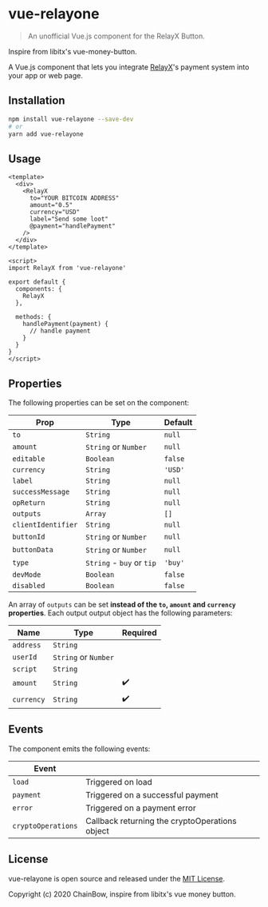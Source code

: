 # vue-relayone

> An unofficial Vue.js component for the RelayX Button.

Inspire from libitx's vue-money-button.

A Vue.js component that lets you integrate [RelayX](https://one.relayx.io/)'s payment system into your app or web page.

## Installation

```sh
npm install vue-relayone --save-dev
# or
yarn add vue-relayone
```

## Usage

```Vue
<template>
  <div>
    <RelayX
      to="YOUR BITCOIN ADDRESS"
      amount="0.5"
      currency="USD"
      label="Send some loot"
      @payment="handlePayment"
    />
  </div>
</template>

<script>
import RelayX from 'vue-relayone'

export default {
  components: {
    RelayX
  },

  methods: {
    handlePayment(payment) {
      // handle payment
    }
  }
}
</script>
```

## Properties

The following properties can be set on the component:

| Prop          | Type                      | Default |
|---------------|---------------------------|---------|
| `to`          | `String`                  | `null`  |
| `amount`      | `String` or `Number`      | `null`  |
| `editable`    | `Boolean`                 | `false` |
| `currency`    | `String`                  | `'USD'` |
| `label`       | `String`                  | `null`  |
| `successMessage` | `String`               | `null`  |
| `opReturn`    | `String`                  | `null`  |
| `outputs`     | `Array`                   | `[]`    |
| `clientIdentifier` | `String`             | `null`  |
| `buttonId`    | `String` or `Number`      | `null`  |
| `buttonData`  | `String` or `Number`      | `null`  |
| `type`        | `String` - `buy` or `tip` | `'buy'` |
| `devMode`     | `Boolean`                 | `false` |
| `disabled`    | `Boolean`                 | `false` |

An array of `outputs` can be set **instead of the `to`, `amount` and `currency` properties**. Each output output object has the following parameters:

| Name         | Type                      | Required           |
|--------------|---------------------------|--------------------|
| `address`    | `String`                  |                    |
| `userId`     | `String` or `Number`      |                    |
| `script`     | `String`                  |                    |
| `amount`     | `String`                  | :heavy_check_mark: |
| `currency`   | `String`                  | :heavy_check_mark: |


## Events

The component emits the following events:

| Event     |                                   |
|-----------|-----------------------------------|
| `load`    | Triggered on load                 |
| `payment` | Triggered on a successful payment |
| `error`   | Triggered on a payment error      |
| `cryptoOperations` | Callback returning the cryptoOperations object |

## License

vue-relayone is open source and released under the [MIT License](license.md).

Copyright (c) 2020 ChainBow, inspire from libitx's vue money button.

